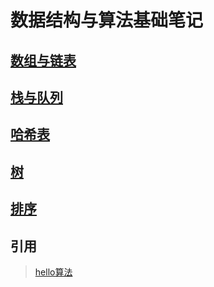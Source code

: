 # 数据结构与算法基础笔记

## [数组与链表](数组与链表.md)

## [栈与队列](栈与链表)

## [哈希表](哈希表.md)

## [树](树.md)

## [排序](排序.md)

## 引用

> [hello算法](https://www.hello-algo.com/)
